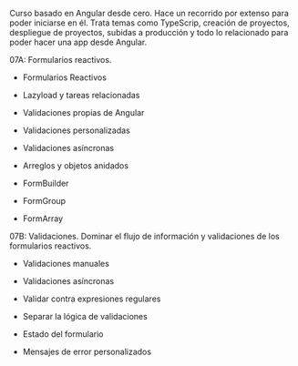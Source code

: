 Curso basado en Angular desde cero. Hace un recorrido por extenso para poder iniciarse en él. Trata temas como TypeScrip, creación de proyectos, despliegue de proyectos, subidas a producción y todo lo relacionado para poder hacer una app desde Angular.

07A: Formularios reactivos.

  - Formularios Reactivos

  - Lazyload y tareas relacionadas
  
  - Validaciones propias de Angular
  
  - Validaciones personalizadas
  
  - Validaciones asíncronas
  
  - Arreglos y objetos anidados
  
  - FormBuilder
  
  - FormGroup
  
  - FormArray

07B: Validaciones. Dominar el flujo de información y validaciones de los formularios reactivos.

  - Validaciones manuales

  - Validaciones asíncronas

  - Validar contra expresiones regulares
  
  - Separar la lógica de validaciones
  
  - Estado del formulario
  
  - Mensajes de error personalizados
